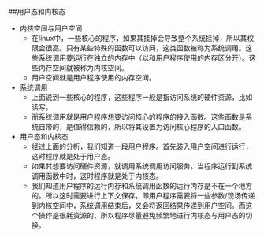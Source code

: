 ##用户态和内核态
+ 内核空间与用户空间
	+ 在linux中，一些核心的程序，如果其挂掉会导致整个系统挂掉，所以其权限会很高。只有某些特殊的函数可以访问，这类函数被称为系统调用。这些系统调用要运行在独立的内存中（以和用户程序使用的内存区分开）。这些内存空间就被称为内核空间。
	+ 用户空间就是用户程序使用的内存空间。
+ 系统调用
	+ 上面说到一些核心的程序，这些程序一般是指访问系统的硬件资源，比如读写。
	+ 而系统调用就是用户程序想要访问核心的程序的接入函数。这些函数是系统自带的，是值得信赖的，所以将其设置为访问核心程序的入口函数。
+ 用户态和内核态
	+ 经过上面的分析，我们知道一段用户程序。首先装入用户空间进行运行，这时程序就是处于用户态。
	+ 如果其想要访问硬件资源，就调用系统调用访问服务。当程序运行到系统调用函数中时，这时程序就是处于内核态。
	+ 我们知道用户程序的运行内存和系统调用函数的运行内存是不在一个地方的。所以这时需要进行上下文保存。即用户程序需要将一些参数/现场传递到内核空间中，系统调用结束后，又会将返回结果传递到用户空间。而这个操作是很耗资源的，所以程序尽量避免频繁地进行内核态与用户态的切换。
